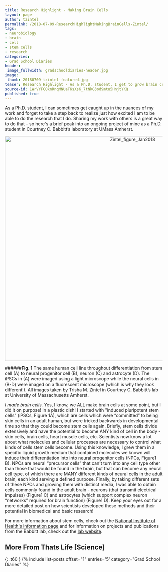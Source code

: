 ```yaml
---
title: Research Highlight - Making Brain Cells
layout: page
author: tzintel
permalink: /2018-07-09-ResearchHighlightMakingBrainCells-Zintel/
tags:
- neurobiology
- brain
- cell
- stem cells
- research
categories:
- Grad School Diaries
header:
 image_fullwidth: gradschooldiaries-header.jpg
image:
 thumb: 20180709-tzintel-featured.jpg
teaser: Research Highlight - As a Ph.D. student, I get to grow brain cells!
source-id: 1WrVYFCOknRnqMNUaTKsXsK_7tNkG3od9mtu5HnjtYKQ
published: true
---
```

As a Ph.D. student, I can sometimes get caught up in the nuances of my work and forget to take a step back to realize just how excited I am to be able to do the research that I do. Sharing my work with others is a great way to do that – so here's a brief peak into an ongoing project of mine as a Ph.D. student in Courtney C. Babbitt’s laboratory at UMass Amherst.

<center> <a data-flickr-embed="true"  href="https://www.flickr.com/photos/139839751@N06/25954749878/in/dateposted-friend/" title="Zintel_figure_Jan2018"><img src="https://farm5.staticflickr.com/4672/25954749878_187e1f5d35_c.jpg" width="800" height="718" alt="Zintel_figure_Jan2018"></a><script async src="//embedr.flickr.com/assets/client-code.js" charset="utf-8"></script> </center>

######**Fig. 1** The same human cell line throughout differentiation from stem cell (A) to neural progenitor cell (B), neuron (C) and astrocyte (D). The iPSCs in (A) were imaged using a light microscope while the neural cells in (B-D) were imaged on a fluorescent microscope (which is why they look different!). All images taken by Trisha M. Zintel in Courtney C. Babbitt’s lab at University of Massachusetts Amherst.

*I made brain cells.* Yes, I know, we ALL make brain cells at some point, but I did it on purpose! In a plastic dish! I started with "induced pluripotent stem cells" (iPSCs, Figure 1A), which are cells which were “committed” to being skin cells in an adult human, but were tricked backwards in developmental time so that they could become stem cells again. Briefly, stem cells divide extensively and have the potential to become ANY kind of cell in the body - skin cells, brain cells, heart muscle cells, etc. Scientists now know a lot about what molecules and cellular processes are necessary to control what kinds of cells stem cells become. Using this knowledge, I grew them in a specific liquid growth medium that contained molecules we known will induce their differentiation into into neural progenitor cells (NPCs, Figure1 B). NPCs are neural “precursor cells” that can't turn into any cell type other than those that would be found in the brain, but that can become any neural cell type, of which there are MANY different kinds of neural cells in the adult brain, each kind serving a defined purpose. Finally, by taking different sets of these NPCs and growing them with distinct media, I was able to obtain cells commonly found in the adult brain - neurons (that transmit electrical impulses)  (Figure1 C) and astrocytes (which support complex neuron “networks” required for brain function) (Figure1 D). Keep your eyes out for a more detailed post on how scientists developed these methods and their potential in biomedical and basic research!

For more information about stem cells, check out the [National Institute of Health's information ](https://stemcells.nih.gov/)[page](https://stemcells.nih.gov/) and for information on projects and publications from the Babbitt lab, check out the [lab website](http://www.babbittlab.org/).

## More From Thats Life [Science]
{: .t60 }
{% include list-posts offset="1" entries='5' category="Grad School Diaries" %}
